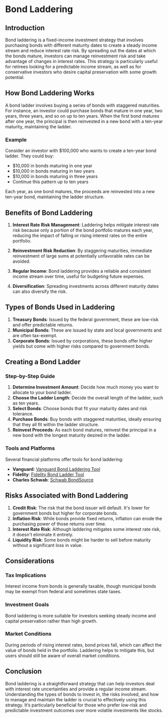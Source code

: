 # Bond Laddering

## Introduction
Bond laddering is a fixed-income investment strategy that involves purchasing bonds with different maturity dates to create a steady income stream and reduce interest rate risk. By spreading out the dates at which the bonds mature, investors can manage reinvestment risk and take advantage of changes in interest rates. This strategy is particularly useful for retirees looking for a predictable income stream, as well as for conservative investors who desire capital preservation with some growth potential.

## How Bond Laddering Works
A bond ladder involves buying a series of bonds with staggered maturities. For instance, an investor could purchase bonds that mature in one year, two years, three years, and so on up to ten years. When the first bond matures after one year, the principal is then reinvested in a new bond with a ten-year maturity, maintaining the ladder.

### Example
Consider an investor with $100,000 who wants to create a ten-year bond ladder. They could buy:

- $10,000 in bonds maturing in one year
- $10,000 in bonds maturing in two years
- $10,000 in bonds maturing in three years
- Continue this pattern up to ten years

Each year, as one bond matures, the proceeds are reinvested into a new ten-year bond, maintaining the ladder structure.

## Benefits of Bond Laddering
1. **Interest Rate Risk Management**: Laddering helps mitigate interest rate risk because only a portion of the bond portfolio matures each year, reducing the impact of falling or rising interest rates on the entire portfolio.

2. **Reinvestment Risk Reduction**: By staggering maturities, immediate reinvestment of large sums at potentially unfavorable rates can be avoided.

3. **Regular Income**: Bond laddering provides a reliable and consistent income stream over time, useful for budgeting future expenses.

4. **Diversification**: Spreading investments across different maturity dates can also diversify the risk.

## Types of Bonds Used in Laddering
1. **Treasury Bonds**: Issued by the federal government, these are low-risk and offer predictable returns.
2. **Municipal Bonds**: These are issued by state and local governments and are often tax-exempt.
3. **Corporate Bonds**: Issued by corporations, these bonds offer higher yields but come with higher risks compared to government bonds.

## Creating a Bond Ladder
### Step-by-Step Guide
1. **Determine Investment Amount**: Decide how much money you want to allocate to your bond ladder.
2. **Choose the Ladder Length**: Decide the overall length of the ladder, such as ten years.
3. **Select Bonds**: Choose bonds that fit your maturity dates and risk tolerance.
4. **Purchase Bonds**: Buy bonds with staggered maturities, ideally ensuring that they all fit within the ladder structure.
5. **Reinvest Proceeds**: As each bond matures, reinvest the principal in a new bond with the longest maturity desired in the ladder.

### Tools and Platforms
Several financial platforms offer tools for bond laddering:
- **Vanguard**: [Vanguard Bond Laddering Tool](https://investor.vanguard.com/investing/bonds)
- **Fidelity**: [Fidelity Bond Ladder Tool](https://www.fidelity.com/fixed-income-bonds/bond-ladder)
- **Charles Schwab**: [Schwab BondSource](https://www.schwab.com/fixed-income/bonds)

## Risks Associated with Bond Laddering
1. **Credit Risk**: The risk that the bond issuer will default. It's lower for government bonds but higher for corporate bonds.
2. **Inflation Risk**: While bonds provide fixed returns, inflation can erode the purchasing power of those returns over time.
3. **Interest Rate Risk**: Although laddering mitigates some interest rate risk, it doesn't eliminate it entirely.
4. **Liquidity Risk**: Some bonds might be harder to sell before maturity without a significant loss in value.

## Considerations
### Tax Implications
Interest income from bonds is generally taxable, though municipal bonds may be exempt from federal and sometimes state taxes. 

### Investment Goals
Bond laddering is more suitable for investors seeking steady income and capital preservation rather than high growth.

### Market Conditions
During periods of rising interest rates, bond prices fall, which can affect the value of bonds held in the portfolio. Laddering helps to mitigate this, but users should still be aware of overall market conditions.

## Conclusion
Bond laddering is a straightforward strategy that can help investors deal with interest rate uncertainties and provide a regular income stream. Understanding the types of bonds to invest in, the risks involved, and how to manage and maintain the ladder is crucial to effectively using this strategy. It’s particularly beneficial for those who prefer low-risk and predictable investment outcomes over more volatile investments like stocks.
